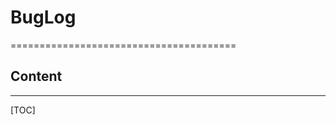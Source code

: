 # BugLog

=======================================

## Content

------------------------------------------
[TOC]

